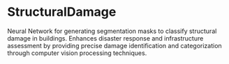 # StructuralDamage
Neural Network for generating segmentation masks to classify structural damage in buildings. Enhances disaster response and infrastructure assessment by providing precise damage identification and categorization through computer vision processing techniques.
